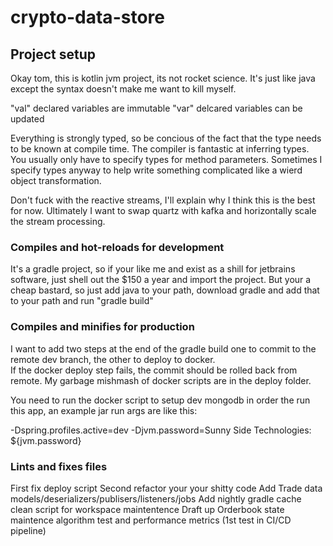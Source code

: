 # crypto-data-store

## Project setup
Okay tom, this is kotlin jvm project, its not rocket science.  It's just like java except the syntax doesn't make me want to kill myself.  

"val" declared variables are immutable
"var" delcared variables can be updated

Everything is strongly typed, so be concious of the fact that the type needs to be known at compile time.  The compiler is fantastic at inferring types.  You usually only have to specify types for method parameters.  Sometimes I specify types anyway to help write something complicated like a wierd object transformation.  

Don't fuck with the reactive streams, I'll explain why I think this is the best for now.  Ultimately I want to swap quartz with kafka and horizontally scale the stream processing.   


### Compiles and hot-reloads for development

It's a gradle project, so if your like me and exist as a shill for jetbrains software, just shell out the $150 a year and import the project.
But your a cheap bastard, so just add java to your path, download gradle and add that to your path and run "gradle build" 

### Compiles and minifies for production

I want to add two steps at the end of the gradle build one to commit to the remote dev branch, the other to deploy to docker.  
If the docker deploy step fails, the commit should be rolled back from remote.  My garbage mishmash of docker scripts are in the deploy folder.  

You need to run the docker script to setup dev mongodb in order the run this app, an example jar run args are like this:

-Dspring.profiles.active=dev
-Djvm.password=Sunny Side Technologies: ${jvm.password}

### Lints and fixes files

First fix deploy script
Second refactor your your shitty code
Add Trade data models/deserializers/publisers/listeners/jobs
Add nightly gradle cache clean script for workspace maintentence
Draft up Orderbook state maintence algorithm test and performance metrics (1st test in CI/CD pipeline)
